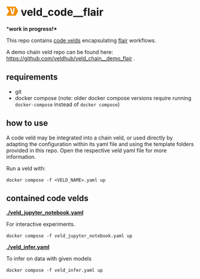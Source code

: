 # ![veld code](https://raw.githubusercontent.com/veldhub/.github/refs/heads/main/images/symbol_V_letter.png) veld_code__flair

\***work in progress!\***

This repo contains [code velds](https://zenodo.org/records/13322913) encapsulating 
[flair](https://github.com/flairnlp/flair) workflows.

A demo chain veld repo can be found here: https://github.com/veldhub/veld_chain__demo_flair .

## requirements

- git
- docker compose (note: older docker compose versions require running `docker-compose` instead of 
  `docker compose`)

## how to use

A code veld may be integrated into a chain veld, or used directly by adapting the configuration 
within its yaml file and using the template folders provided in this repo. Open the respective veld 
yaml file for more information.

Run a veld with:
```
docker compose -f <VELD_NAME>.yaml up
```

## contained code velds

**[./veld_jupyter_notebook.yaml](./veld_jupyter_notebook.yaml)** 

For interactive experiments.

```
docker compose -f veld_jupyter_notebook.yaml up
```

**[./veld_infer.yaml](./veld_infer.yaml)** 

To infer on data with given models

```
docker compose -f veld_infer.yaml up
```

